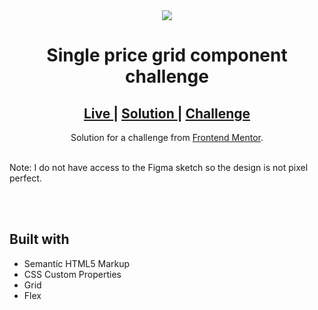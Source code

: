 <div align="center">
<img src="https://res.cloudinary.com/dz209s6jk/image/upload/q_auto:good,w_900/Challenges/ouvhkqeq9dhokut9payi.jpg"></img>
</div>

<h1 align="center">Single price grid component challenge</h1>

<div align="center">
  <h2>
    <a href="https://abdulrahmanfe.github.io/Challenge_Num_09/" target="_blank">
      Live
    </a>
    <span> | </span>
    <a href="https://www.frontendmentor.io/solutions/responsive-single-price-grid-component-html5-and-css3-zuIh69BByk" target="_blank">
      Solution
    </a>
   <span> | </span>
    <a href="https://www.frontendmentor.io/challenges/single-price-grid-component-5ce41129d0ff452fec5abbbc" target="_blank">
      Challenge
    </a>
  </h2>
</div>
<div align="center">
   Solution for a challenge from <a href="https://www.frontendmentor.io/" target="_blank">Frontend Mentor</a>.
</div>
<br />
<p>Note: I do not have access to the Figma sketch so the design is not pixel perfect.</p>
<br />
<br />
<h2>Built with</h2>

- Semantic HTML5 Markup
- CSS Custom Properties
- Grid
- Flex
